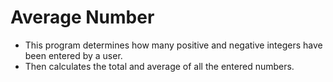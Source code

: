 # Average Number
* This program determines how many positive and negative integers have been entered by a user.
* Then calculates the total and average of all the entered numbers.
